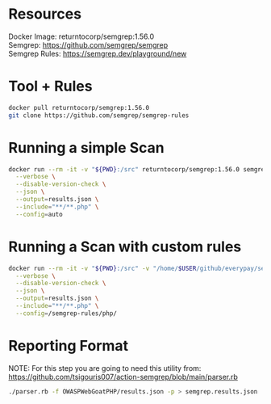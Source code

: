 # Resources
Docker Image: returntocorp/semgrep:1.56.0 \
Semgrep: https://github.com/semgrep/semgrep \
Semgrep Rules: https://semgrep.dev/playground/new

# Tool + Rules
```bash
docker pull returntocorp/semgrep:1.56.0
git clone https://github.com/semgrep/semgrep-rules
```

# Running a simple Scan
```bash
docker run --rm -it -v "${PWD}:/src" returntocorp/semgrep:1.56.0 semgrep scan \
  --verbose \
  --disable-version-check \
  --json \
  --output=results.json \
  --include="**/**.php" \
  --config=auto
```

# Running a Scan with custom rules
```bash
docker run --rm -it -v "${PWD}:/src" -v "/home/$USER/github/everypay/semgrep-rules:/semgrep-rules" returntocorp/semgrep:1.56.0 semgrep scan \
  --verbose \
  --disable-version-check \
  --json \
  --output=results.json \
  --include="**/**.php" \
  --config=/semgrep-rules/php/
```

# Reporting Format
NOTE: For this step you are going to need this utility from: https://github.com/tsigouris007/action-semgrep/blob/main/parser.rb
```bash
./parser.rb -f OWASPWebGoatPHP/results.json -p > semgrep.results.json
```
